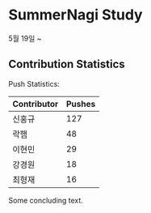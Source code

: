 # SummerNagi Study

5월 19일 ~ 

## Contribution Statistics

Push Statistics:

| Contributor | Pushes |
| ----------- | ------ |
| 신홍규 | 127 |
| 락햄 | 48 |
| 이현민 | 29 |
| 강경원 | 18 |
| 최형재 | 16 |

Some concluding text.
